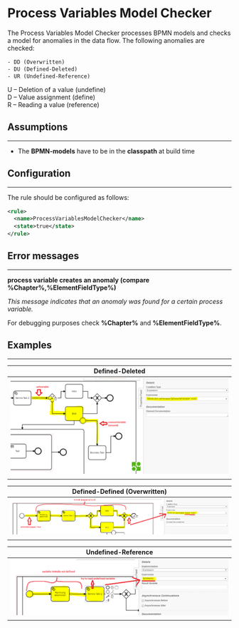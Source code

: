 Process Variables Model Checker
=================================
The Process Variables Model Checker processes BPMN models and checks a model for anomalies in the data flow. The following anomalies are checked:
```
- DD (Overwritten)
- DU (Defined-Deleted)
- UR (Undefined-Reference)
```
U – Deletion of a value (undefine)  
D – Value assignment (define)  
R – Reading a value (reference)  


## Assumptions
----------------------------------------------
- The **BPMN-models** have to be in the **classpath** at build time

## Configuration
------------------------------------------
The rule should be configured as follows:
```xml
<rule>
  <name>ProcessVariablesModelChecker</name>
  <state>true</state>
</rule>

```

## Error messages
-----------------------------------------
**process variable creates an anomaly (compare %Chapter%,%ElementFieldType%)**

_This message indicates that an anomaly was found for a certain process variable._

For debugging purposes check **%Chapter%** and **%ElementFieldType%**.

## Examples
-----------------------------------------

| **Defined-Deleted**                                  | 
|:------------------------------------------------------------------------------------------------------:| 
|![Delete unused variable](img/ProcessVariablesModelChecker_DU.PNG "remove unused variable")             |
| |

| **Defined-Defined (Overwritten)**                                  | 
|:------------------------------------------------------------------------------------------------------:| 
|![Defined-defined variable](img/ProcessVariablesModelChecker_DD.PNG "overwritten variable")             |
| |

| **Undefined-Reference**                                  | 
|:------------------------------------------------------------------------------------------------------:| 
|![Try to read undefined variable](img/ProcessVariablesModelChecker_UR.PNG "Undefined-reference variable")             |
| |
